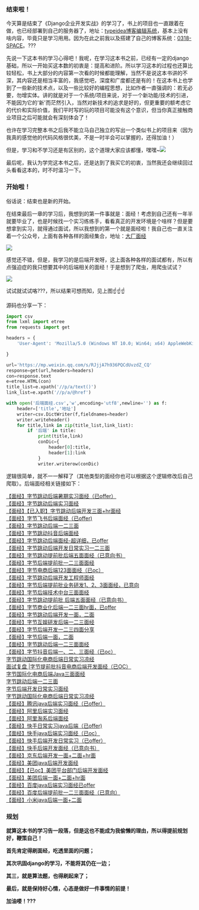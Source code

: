 
<BlogInfo id="1318" title="大厂面经分享" author="白日梦想猿" pv=0 read_times=0 pre_cost_time=138 category="杂谈" tag_list="['爬虫', '面经']" create_time="2022.01.26 16:20:15.031499" update_time="2022.07.21 17:02:55" />



### **结束啦！**

今天算是结束了《Django企业开发实战》的学习了，书上的项目也一直跟着在做，也已经部署到自己的服务器了，地址：[typeidea博客编辑系统](http://www.lll.plus:9090)，基本上没有啥内容，毕竟只是学习用用。因为在此之前我以及搭建了自己的博客系统：[0318-SPACE](http://www.lll.plus/)。???

先说一下这本书的学习心得吧！我呢，在学习这本书之前，已经有一定的django基础，所以一开始买这本数的初衷是：提高和进阶。所以学习这本的过程也还算比较轻松，书上大部分的内容第一次看的时候都能理解，当然不是说这本书讲的不深，其内容还是相当丰富的，我感觉吧，深度和广度都还是有的！在这本书上也学到了一些新的技术点，以及一些比较好的编程思想，比如作者一直强调的：若无必要，勿增实体。讲的就是对于一个系统/项目来说，对于一个新功能/技术的引进，不能因为它的'新'而茫然引入，当然对新技术的追求是好的，但更重要的额考虑它的代价和实际价值，我们平时写的玩的项目可能没有这个意识，但当你真正接触商业项目之后可能就会有深刻体会了！

也许在学习完整本书之后我不能立马自己独立的写出一个类似书上的项目来（因为我真的感觉他的代码风格很优美，不是一时半会可以掌握的，还得加油！）

但是，学习和不学习还是有区别的，这个道理大家应该都懂，嘿嘿~![](..image/2022/01/26/image-20220126160714-1.gif)

最后呢，我认为学完这本书之后，还是达到了我买它的初衷，当然我还会继续回过头看看这本的，时不时温习一下。



### **开始啦！**

俗话说：结束也是新的开始。

在结束最后一章的学习后，我想到的第一件事就是：面经！考虑到自己还有一年半就要毕业了，也是时候找一个实习练练手，看看真正的开发环境是个啥样？但是要想拿到实习，就得通过面试，所以我想到的第一个就是面经啦！我自己也一直关注着一个公众号，上面有各种各样的面经集合，地址：[大厂面经](https://mp.weixin.qq.com/s/RJjjA7h936PQCdUvzdZ_CQ)

![](..image/2022/01/26/image-20220126161503-2.png)

感觉还不错，但是，我学习的是后端开发呀，这上面各种各样的面试都有，所以有点强迫症的我只想要其中的后端相关的面经！于是想到了爬虫，用爬虫试试？



![](..image/2022/01/26/image-20220126162051-4.png)

试试就试试咯???，所以结果可想而知，见上图☝️☝️☝️

源码也分享一下：
```python
import csv
from lxml import etree
from requests import get

headers = {
    'User-Agent': 'Mozilla/5.0 (Windows NT 10.0; Win64; x64) AppleWebKit/537.36 (KHTML, like Gecko) Chrome/95.0.4638.69 Safari/537.36 Edg/95.0.1020.44',

}

url='https://mp.weixin.qq.com/s/RJjjA7h936PQCdUvzdZ_CQ'
response=get(url,headers=headers)
con=response.text
e=etree.HTML(con)
title_list=e.xpath('//p/a/text()')
link_list=e.xpath('//p/a/@href')

with open('后端面经.csv','w',encoding='utf8',newline='') as f:
    header=['title','地址']
    writer=csv.DictWriter(f,fieldnames=header)
    writer.writeheader()
    for title,link in zip(title_list,link_list):
        if '后端' in title:
            print(title,link)
            conDic={
                header[0]:title,
                header[1]:link
            }
            writer.writerow(conDic)
```

逻辑很简单，就不一一解释了（其他类型的面经你也可以根据这个逻辑修改后自己爬取）。后端面经相关链接如下：

[【面经】字节跳动后端暑期实习面经（已offer）](http://mp.weixin.qq.com/s?__biz=MzkzMjE4OTk2NQ==&mid=2247488473&idx=1&sn=444ba6693d29ca3c7b80a49db12ba350&chksm=c25ed1bbf52958adebe87ce50141f5be243c114e36b3eeab8a1c9cb5dd725772a7dbab573500&scene=21#wechat_redirect)  
[【面经】字节跳动后端实习面经](http://mp.weixin.qq.com/s?__biz=MzkzMjE4OTk2NQ==&mid=2247488582&idx=2&sn=50fd6418cb31ef3142106cbc8d5fef01&chksm=c25ed624f5295f329f22114bcdf6210987a3aac1a9203c4fed3241ed09c3460f3a8f1e89824c&scene=21#wechat_redirect)  
[【面经】【已入职】字节跳动后端开发三面+hr面经](http://mp.weixin.qq.com/s?__biz=MzkzMjE4OTk2NQ==&mid=2247488788&idx=2&sn=e163e3d0b1e94a264043f382dfffdfd0&chksm=c25ed776f5295e60bb85fb84a96c2c0c6c726820f2f5da15e86995ac423ee010a832c1f2362f&scene=21#wechat_redirect)  
[【面经】字节飞书后端面经（已offer)](http://mp.weixin.qq.com/s?__biz=MzkzMjE4OTk2NQ==&mid=2247488915&idx=2&sn=015823b7898824c66c0718ee6e959c47&chksm=c25ed7f1f5295ee78a728abd32804c38771232e5d46ea061fab153e4b6036fd8b712bb28f3e9&scene=21#wechat_redirect)  
[【面经】字节跳动后端一二三面](http://mp.weixin.qq.com/s?__biz=MzkzMjE4OTk2NQ==&mid=2247489584&idx=2&sn=86abd8a9eca61c45d5883c0927f2b227&chksm=c25eda52f5295344327d6640809e5e9a9e2ca5623a9dc5e6606443c56abe7e6438733f96be13&scene=21#wechat_redirect)  
[【面经】字节跳动抖音后端面经](http://mp.weixin.qq.com/s?__biz=MzkzMjE4OTk2NQ==&mid=2247490084&idx=2&sn=8d7155186be1fc651cd90b450d6bb152&chksm=c25ed846f52951509b7a9d647238c4463fcd6d51a67f3ffcad2042563ae2d35cfe81eef86f96&scene=21#wechat_redirect)  
[【面经】字节跳动后端面经-超详细，已offer](http://mp.weixin.qq.com/s?__biz=MzkzMjE4OTk2NQ==&mid=2247490834&idx=2&sn=652e8d30e94e97b15db66d168ccc983d&chksm=c25edf70f52956667f0c28ad51fd71b763f5ae0a7452e130383acbbce8c097d2e374c7d5b21d&scene=21#wechat_redirect)  
[【面经】字节跳动后端开发日常实习一二三面](http://mp.weixin.qq.com/s?__biz=MzkzMjE4OTk2NQ==&mid=2247490877&idx=2&sn=0e0114321417a9cb18b096902d987185&chksm=c25edf5ff5295649c22abb933e6a1016e4dca9cac36101b4fa42e390668ccfb7d2eb9c43f2c8&scene=21#wechat_redirect)  
[【面经】字节跳动提前批后端五面面经（已意向书）](http://mp.weixin.qq.com/s?__biz=MzkzMjE4OTk2NQ==&mid=2247490880&idx=2&sn=74be3e8dc2d71eb824ff42267dbdb47f&chksm=c25edf22f52956344b32422f76d4807f3524b4c95bc15995abc38ecfeec4ddb1b366ff7c10fc&scene=21#wechat_redirect)  
[【面经】字节后端提前批一二三面面经](http://mp.weixin.qq.com/s?__biz=MzkzMjE4OTk2NQ==&mid=2247491807&idx=2&sn=833900a09cf85a350615713375851315&chksm=c25d22bdf52aababc8eea0368e8b00c31dcb65749d84d54449deba5799f043543775c7780753&scene=21#wechat_redirect)  
[【面经】字节电商后端123面面经（已oc）](http://mp.weixin.qq.com/s?__biz=MzkzMjE4OTk2NQ==&mid=2247491840&idx=2&sn=6c4fd0d169cdb8cac489d3a288cd8245&chksm=c25d2362f52aaa74cb73e31b24dccdb5c41b8ac446c239c732b480d49563f1ae739bef7dc76d&scene=21#wechat_redirect)  
[【面经】字节跳动后端开发工程师面经](http://mp.weixin.qq.com/s?__biz=MzkzMjE4OTk2NQ==&mid=2247491852&idx=2&sn=55dda4930321dd8fb1716a6d78a01e0a&chksm=c25d236ef52aaa78f9f344e8547094956cb1c78a4f7fcf92b9d2f0b20deab71925186396881e&scene=21#wechat_redirect)  
[【面经】字节后端提前批业务研发1、2、3面面经，已意向](http://mp.weixin.qq.com/s?__biz=MzkzMjE4OTk2NQ==&mid=2247491887&idx=2&sn=4700a7f89dcfe5ee5959d59c98160df6&chksm=c25d234df52aaa5b4aaa12ba4470ec74f84a324395e773be492dfd5e1c895f64d1b876fe3adb&scene=21#wechat_redirect)  
[【面经】字节后端技术中台三面面经](http://mp.weixin.qq.com/s?__biz=MzkzMjE4OTk2NQ==&mid=2247492196&idx=2&sn=a60abe8b38628048137b7871b4299836&chksm=c25d2006f52aa910536fe82dc512ef6ab96e82092ae9a0f6d4f3b45b8f716ba5d50ce0312b2d&scene=21#wechat_redirect)  
[【面经】字节跳动提前批 后端五面面经（已意向书）](http://mp.weixin.qq.com/s?__biz=MzkzMjE4OTk2NQ==&mid=2247492310&idx=2&sn=7cfcce39e0245d3fb9059fe78d4ad97e&chksm=c25d20b4f52aa9a274cc1c7d664a76996a1003e0fd4c754b0fe405dd75bdadd89a2852ea1f9c&scene=21#wechat_redirect)  
[【面经】字节商业化后端一二三面hr面，已offer](http://mp.weixin.qq.com/s?__biz=MzkzMjE4OTk2NQ==&mid=2247492365&idx=2&sn=d34d59380859f50bd3675e7f64ef251b&chksm=c25d216ff52aa8798eefc1d46910541379f5053d59fa456a33e6b859455afa909083dba83096&scene=21#wechat_redirect)  
[【面经】字节跳动后端开发一面，二面](http://mp.weixin.qq.com/s?__biz=MzkzMjE4OTk2NQ==&mid=2247492412&idx=2&sn=d740c6d91eee67c765892767122d022b&chksm=c25d215ef52aa848cbfe44c043cac3336e60cdd228c8fd0943ea1623af4600842feaef027a4d&scene=21#wechat_redirect)  
[【面经】字节互娱研发后端一二三面经](http://mp.weixin.qq.com/s?__biz=MzkzMjE4OTk2NQ==&mid=2247492496&idx=2&sn=062793101071bb6ac2640d441568f929&chksm=c25d21f2f52aa8e48ba27121abdb9e01d7b0a3ee441d98e6198e6604abb7e15b861b3f3f94b7&scene=21#wechat_redirect)  
[【面经】字节后端开发一二三四面分享](http://mp.weixin.qq.com/s?__biz=MzkzMjE4OTk2NQ==&mid=2247492561&idx=2&sn=d828a7c57f47e5576ec53e75aded7b32&chksm=c25d21b3f52aa8a5a639d5626d30d37c97a0ecf1e07cff334d35826c038396b13b7a3ee7208a&scene=21#wechat_redirect)  
[【面经】字节后端一面，二面](http://mp.weixin.qq.com/s?__biz=MzkzMjE4OTk2NQ==&mid=2247492598&idx=3&sn=af64034bbd7e3fb3685f36eaeec0535b&chksm=c25d2194f52aa88264cdd56d991d4ffd88db3344f3e57970216d83bbd871861cec108ed4fe4d&scene=21#wechat_redirect)  
[【面经】字节跳动后端一二三面面经](http://mp.weixin.qq.com/s?__biz=MzkzMjE4OTk2NQ==&mid=2247492658&idx=2&sn=11be9d9e46639bbfd206b4de1a5e2060&chksm=c25d2650f52aaf4605c2b072624da75b286cbd6fdff3b00c9aaec0d95eebe36379f4c93b2767&scene=21#wechat_redirect)  
[【面经】字节抖音后端一、二、三面经（已oc）](http://mp.weixin.qq.com/s?__biz=MzkzMjE4OTk2NQ==&mid=2247492649&idx=2&sn=fa0139658329b23dd6ef2d174754d843&chksm=c25d264bf52aaf5d20ef3b5e4fbed7fdee20f20734b4e324ac2bb364760a72d2d285ae471000&scene=21#wechat_redirect)  
[字节跳动国际化电商后端日常实习凉经](http://mp.weixin.qq.com/s?__biz=MzkzMjE4OTk2NQ==&mid=2247493480&idx=2&sn=883cee0bec95d6ccd07dd88c345607f7&chksm=c25d250af52aac1c3ce9f10548c18688a500fc9b086cf4bbfc6efba2342b3501dd0cf9449981&scene=21#wechat_redirect)  
[面试复盘 |字节提前批抖音电商后端开发面经（已OC）](http://mp.weixin.qq.com/s?__biz=MzkzMjE4OTk2NQ==&mid=2247493638&idx=2&sn=9c7074b2f44c5a85d948fc94341d9d40&chksm=c25d2a64f52aa3720aa254050d19974c1b37d0d7d2f7f60edf2c18464e05b328e3d0fac09c62&scene=21#wechat_redirect)  
[字节国际化电商后端Java三面面经](http://mp.weixin.qq.com/s?__biz=MzkzMjE4OTk2NQ==&mid=2247493611&idx=2&sn=da106df1b15f4df75995713bbd572f56&chksm=c25d2589f52aac9fb103a3b138417496092ea8af15670b230f5186c783d98915b083ddb2af41&scene=21#wechat_redirect)  
[字节跳动后端一二三面](http://mp.weixin.qq.com/s?__biz=MzkzMjE4OTk2NQ==&mid=2247493577&idx=2&sn=2104d4a6a9319c055c0e5bb19516d3c9&chksm=c25d25abf52aacbdd20293eef537a3e300d022358b41091e1cde9ffd7203a456b72c7f8f8460&scene=21#wechat_redirect)  
[字节后端开发日常实习面经](http://mp.weixin.qq.com/s?__biz=MzkzMjE4OTk2NQ==&mid=2247493532&idx=2&sn=9c61b876bf15dd6e2ae119eba77adcba&chksm=c25d25fef52aace8ba8286dd41adbe565815740d5a1df21c5a41350a87ffa71551eaa43375cb&scene=21#wechat_redirect)  
[字节跳动国际化电商后端日常实习凉经](http://mp.weixin.qq.com/s?__biz=MzkzMjE4OTk2NQ==&mid=2247493522&idx=2&sn=dfaaea45909da6115d84da415a40d553&chksm=c25d25f0f52aace6fce5ab51e430faa976a74eab264f401718c916ddf97231bb98a2efcd9dd7&scene=21#wechat_redirect)  
[【面经】腾讯java后端实习面经（已offer）](http://mp.weixin.qq.com/s?__biz=MzkzMjE4OTk2NQ==&mid=2247488903&idx=2&sn=e1c7d79cd814c10c9bb52c3dbeede85b&chksm=c25ed7e5f5295ef3804dd5470cd7b07cffeca523fc642bac8a6bff9a8f29a507d497881e438f&scene=21#wechat_redirect)  
[【面经】阿里后端实习面经](http://mp.weixin.qq.com/s?__biz=MzkzMjE4OTk2NQ==&mid=2247489335&idx=2&sn=687657965096366e20c91b0b93220fb4&chksm=c25ed555f5295c439a85c6f8dbfa7e59d7e4b6b85ced158e23794247422af307e568099c2b45&scene=21#wechat_redirect)  
[【面经】阿里淘系后端面经](http://mp.weixin.qq.com/s?__biz=MzkzMjE4OTk2NQ==&mid=2247489941&idx=2&sn=b9a6a9ee7f67405c3c179d30c2226b69&chksm=c25edbf7f52952e172a4481b9d0f3866514f6aad493e2cb53bd7b05a1fdabc1f5bef17240d67&scene=21#wechat_redirect)  
[【面经】快手日常实习java后端（已offer)](http://mp.weixin.qq.com/s?__biz=MzkzMjE4OTk2NQ==&mid=2247488901&idx=2&sn=116eeb3463f37f5872be02d448a200ac&chksm=c25ed7e7f5295ef11c6c05179f0e9ab8cb0852cbab250be524de4b8721bb5cb7c6a673c64e49&scene=21#wechat_redirect)  
[【面经】快手java后端实习面经（已oc）](http://mp.weixin.qq.com/s?__biz=MzkzMjE4OTk2NQ==&mid=2247488991&idx=2&sn=1b100a3c5a0c2e1f6c9933f5ec046e58&chksm=c25ed7bdf5295eab9de2fdec12dacd65422bd7a7a471aa5feb8ab9495101bc206296ae775f6a&scene=21#wechat_redirect)  
[【面经】快手后端开发日常实习（已offer）](http://mp.weixin.qq.com/s?__biz=MzkzMjE4OTk2NQ==&mid=2247489370&idx=2&sn=e41edde9360907ebffd7a7003a765164&chksm=c25ed538f5295c2e660c6479eab721d4777a7943ca1d66cb1cee20988cd69eb724831f702106&scene=21#wechat_redirect)  
[【面经】快手后端开发面经（已意向书）](http://mp.weixin.qq.com/s?__biz=MzkzMjE4OTk2NQ==&mid=2247490754&idx=2&sn=c176b51a06f905ac049a2ccda45ad2e6&chksm=c25edea0f52957b6a65e4232dc7f1e50df282eb962112367da68c4f68f5174363faba0dd9f15&scene=21#wechat_redirect)  
[【面经】京东后端开发一面+二面+hr面](http://mp.weixin.qq.com/s?__biz=MzkzMjE4OTk2NQ==&mid=2247489352&idx=2&sn=ee0bc750d447d003e265a3c3033ea5ed&chksm=c25ed52af5295c3cb502b5935240425846fa93eac498494aed2e8d087fd66b89f32356902871&scene=21#wechat_redirect)  
[【面经】美团java后端开发面经](http://mp.weixin.qq.com/s?__biz=MzkzMjE4OTk2NQ==&mid=2247490625&idx=2&sn=a01836337b46df245ae4e2ed5eacd473&chksm=c25ede23f529573517e38c2be02904fe1c9f94570175fa4083d447114b907c9f76dd31c40053&scene=21#wechat_redirect)  
[【面经】【已oc】美团平台部门后端开发面经](http://mp.weixin.qq.com/s?__biz=MzkzMjE4OTk2NQ==&mid=2247488943&idx=2&sn=43fc52ad147bec854c4c9eafe1b9da2a&chksm=c25ed7cdf5295edbd2cad4ce967474c536cf36fa2f8211c1645ebc345a29103fcb9b7d8edefa&scene=21#wechat_redirect)  
[【面经】美团后端一面+二面+hr面](http://mp.weixin.qq.com/s?__biz=MzkzMjE4OTk2NQ==&mid=2247489088&idx=2&sn=638f5c6574c5ca487e5f7def5a6eba33&chksm=c25ed422f5295d34a85b76aebdd7ac16765dc48a1353cd758632b7ae073668872bc7ca67d660&scene=21#wechat_redirect)  
[【面经】百度java后端实习面经已offer](http://mp.weixin.qq.com/s?__biz=MzkzMjE4OTk2NQ==&mid=2247489619&idx=2&sn=cbd584cd3b6ecebbf008f3e97ccf428b&chksm=c25eda31f52953278ada02a3fd57296ba9d6564bc067b0eef9de4422b9a446cc17969500a1cd&scene=21#wechat_redirect)  
[【面经】百度后端提前批一二三面面经（已意向）](http://mp.weixin.qq.com/s?__biz=MzkzMjE4OTk2NQ==&mid=2247490164&idx=2&sn=cc89b53be06498845a7029b0d218c3b2&chksm=c25ed816f5295100e38f6f7b6a8d716cb7dfbe9fd35215f6a656c239cddd391961410033d03e&scene=21#wechat_redirect)  
[【面经】小米java后端一面+二面](http://mp.weixin.qq.com/s?__biz=MzkzMjE4OTk2NQ==&mid=2247490578&idx=2&sn=25e0f167f2cc077b30957a38e5093991&chksm=c25ede70f52957669e3ac0ee8ff2f550fda2b94c386a4c96c65704919c69d8915f0ebcdd48f0&scene=21#wechat_redirect)


### **规划**

**就算这本书的学习告一段落，但是这也不能成为我偷懒的理由，所以得提前规划好，鞭策自己！**

**首先肯定得刷面经，吃透里面的问题；**

**其次巩固django的学习，不能将其仍在一边；**

**其三，就是算法题，也得刷起来了；**

**最后，就是保持好心情，心态是做好一件事情的前提！**


**加油喽！???**


